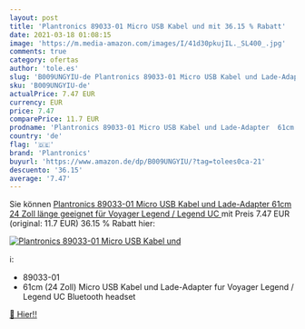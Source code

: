 ```yaml
---
layout: post
title: 'Plantronics 89033-01 Micro USB Kabel und mit 36.15 % Rabatt'
date: 2021-03-18 01:08:15
image: 'https://m.media-amazon.com/images/I/41d30pkujIL._SL400_.jpg'
comments: true
category: ofertas
author: 'tole.es'
slug: 'B009UNGYIU-de Plantronics 89033-01 Micro USB Kabel und Lade-Adapter 61cm...'
sku: 'B009UNGYIU-de'
actualPrice: 7.47 EUR
currency: EUR
price: 7.47
comparePrice: 11.7 EUR
prodname: 'Plantronics 89033-01 Micro USB Kabel und Lade-Adapter  61cm  24 Zoll  länge  geeignet für Voyager Legend / Legend UC '
country: 'de'
flag: '🇩🇪'
brand: 'Plantronics'
buyurl: 'https://www.amazon.de/dp/B009UNGYIU/?tag=tolees0ca-21'
descuento: '36.15'
average: '7.47'
---
```


Sie können [Plantronics 89033-01 Micro USB Kabel und Lade-Adapter  61cm  24 Zoll  länge  geeignet für Voyager Legend / Legend UC ](https://www.amazon.de/dp/B009UNGYIU/?tag=tolees0ca-21) mit Preis 7.47 EUR (original: 11.7 EUR) 36.15 % Rabatt hier:

[![Plantronics 89033-01 Micro USB Kabel und](https://m.media-amazon.com/images/I/41d30pkujIL._SL400_.jpg)](https://www.amazon.de/dp/B009UNGYIU/?tag=tolees0ca-21)

ℹ️:

- 89033-01
- 61cm (24 Zoll) Micro USB Kabel und Lade-Adapter fur Voyager Legend / Legend UC Bluetooth headset

[🛒 Hier!!](https://www.amazon.de/dp/B009UNGYIU/?tag=tolees0ca-21)
